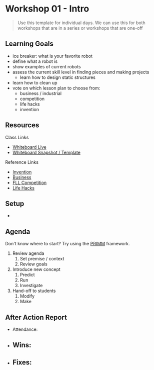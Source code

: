# Workshop 01 - Intro

> Use this template for individual days. We can use this for both workshops that are in a series or workshops that are one-off

## Learning Goals

- ice breaker: what is your favorite robot
- define what a robot is
- show examples of current robots
- assess the current skill level in finding pieces and making projects
  - learn how to design static structures
- learn how to clean up
- vote on which lesson plan to choose from:
  - business / industrial
  - competition
  - life hacks
  - invention

## Resources

Class Links

- [Whiteboard Live](https://www.tldraw.com/r/5YDhyBG5aeDxqG6RDfAVb?v=-760,-495,5188,4068&p=page)
- [Whiteboard Snapshot / Template](https://www.tldraw.com/s/v2_c_mnw0S9tV9_mbG-ydXHqJK?v=710%2C-65%2C3015%2C1579&p=page)

Reference Links

- [Invention](https://education.lego.com/en-us/lessons/prime-invention-squad/)
- [Business](https://education.lego.com/en-us/lessons/prime-kickstart-a-business/)
- [FLL Competition](https://education.lego.com/en-us/lessons/prime-competition-ready/)
- [Life Hacks](https://education.lego.com/en-us/lessons/prime-life-hacks/)

## Setup

- 

## Agenda
Don't know where to start? Try using the [PRIMM](https://primmportal.com/) framework.

1. Review agenda
    1. Set premise / context
    1. Review goals
1. Introduce new concept
    1. Predict
    1. Run
    1. Investigate
1. Hand-off to students
    1. Modify
    1. Make

## After Action Report
- Attendance:
- Wins:
    - 
- Fixes:
    - 